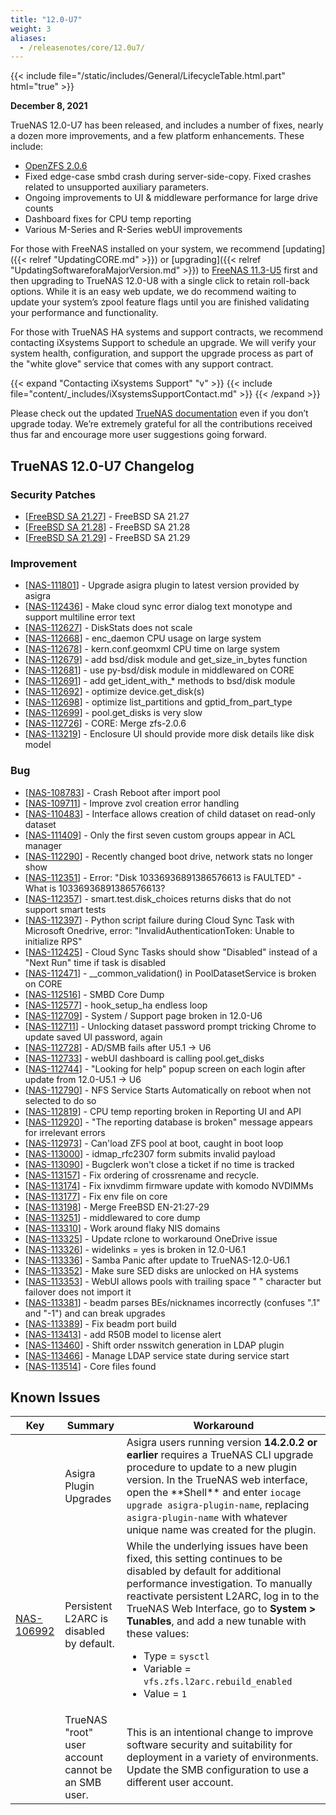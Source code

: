 ```yaml
---
title: "12.0-U7"
weight: 3
aliases:
  - /releasenotes/core/12.0u7/
---
```


{{< include file="/static/includes/General/LifecycleTable.html.part" html="true" >}}

**December 8, 2021**

TrueNAS 12.0-U7 has been released, and includes a number of fixes, nearly a dozen more improvements, and a few platform enhancements. These include:

* [OpenZFS 2.0.6](https://github.com/openzfs/zfs/releases/tag/zfs-2.0.6)
* Fixed edge-case smbd crash during server-side-copy. Fixed crashes related to unsupported auxiliary parameters.
* Ongoing improvements to UI & middleware performance for large drive counts
* Dashboard fixes for CPU temp reporting
* Various M-Series and R-Series webUI improvements

For those with FreeNAS installed on your system, we recommend [updating]({{< relref "UpdatingCORE.md" >}}) or [upgrading]({{< relref "UpdatingSoftwareforaMajorVersion.md" >}}) to [FreeNAS 11.3-U5](https://download.freenas.org/) first and then upgrading to TrueNAS 12.0-U8 with a single click to retain roll-back options. While it is an easy web update, we do recommend waiting to update your system’s zpool feature flags until you are finished validating your performance and functionality.

For those with TrueNAS HA systems and support contracts, we recommend contacting iXsystems Support to schedule an upgrade. We will verify your system health, configuration, and support the upgrade process as part of the "white glove" service that comes with any support contract.

{{< expand "Contacting iXsystems Support" "v" >}}
{{< include file="content/_includes/iXsystemsSupportContact.md" >}}
{{< /expand >}}

Please check out the updated [TrueNAS documentation](https://www.truenas.com/docs/) even if you don’t upgrade today. We’re extremely grateful for all the contributions received thus far and encourage more user suggestions going forward.

## TrueNAS 12.0-U7 Changelog

### Security Patches

<ul>
<li>[<a href='https://security.truenas.com/errata/2021-11-03-freebsd-sa-21-27-caroot/'>FreeBSD SA 21.27</a>] -         FreeBSD SA 21.27
</li>
<li>[<a href='https://security.truenas.com/errata/2021-11-03-freebsd-sa-21-28-vmci/'>FreeBSD SA 21.28</a>] -         FreeBSD SA 21.28
</li>
<li>[<a href='https://security.truenas.com/errata/2021-11-03-freebsd-sa-21-29-tzdata/'>FreeBSD SA 21.29</a>] -         FreeBSD SA 21.29
</li>
</ul>

### Improvement

<ul>
<li>[<a href='https://ixsystems.atlassian.net/browse/NAS-111801'>NAS-111801</a>] -         Upgrade asigra plugin to latest version provided by asigra
</li>
<li>[<a href='https://ixsystems.atlassian.net/browse/NAS-112436'>NAS-112436</a>] -         Make cloud sync error dialog text monotype and support multiline error text
</li>
<li>[<a href='https://ixsystems.atlassian.net/browse/NAS-112627'>NAS-112627</a>] -         DiskStats does not scale
</li>
<li>[<a href='https://ixsystems.atlassian.net/browse/NAS-112668'>NAS-112668</a>] -         enc_daemon CPU usage on large system
</li>
<li>[<a href='https://ixsystems.atlassian.net/browse/NAS-112678'>NAS-112678</a>] -         kern.conf.geomxml CPU time on large system
</li>
<li>[<a href='https://ixsystems.atlassian.net/browse/NAS-112679'>NAS-112679</a>] -         add bsd/disk module and get_size_in_bytes function
</li>
<li>[<a href='https://ixsystems.atlassian.net/browse/NAS-112681'>NAS-112681</a>] -         use py-bsd/disk module in middlewared on CORE
</li>
<li>[<a href='https://ixsystems.atlassian.net/browse/NAS-112691'>NAS-112691</a>] -         add get_ident_with_* methods to bsd/disk module
</li>
<li>[<a href='https://ixsystems.atlassian.net/browse/NAS-112692'>NAS-112692</a>] -         optimize device.get_disk(s)
</li>
<li>[<a href='https://ixsystems.atlassian.net/browse/NAS-112698'>NAS-112698</a>] -         optimize list_partitions and gptid_from_part_type
</li>
<li>[<a href='https://ixsystems.atlassian.net/browse/NAS-112698'>NAS-112699</a>] -         pool.get_disks is very slow
</li>
<li>[<a href='https://ixsystems.atlassian.net/browse/NAS-112726'>NAS-112726</a>] -         CORE: Merge zfs-2.0.6
</li>
<li>[<a href='https://ixsystems.atlassian.net/browse/NAS-113219'>NAS-113219</a>] -         Enclosure UI should provide more disk details like disk model
</li>
</ul>

### Bug

<ul>
<li>[<a href='https://ixsystems.atlassian.net/browse/NAS-108783'>NAS-108783</a>] -         Crash Reboot after import pool
</li>
<li>[<a href='https://ixsystems.atlassian.net/browse/NAS-109711'>NAS-109711</a>] -         Improve zvol creation error handling
</li>
<li>[<a href='https://ixsystems.atlassian.net/browse/NAS-110483'>NAS-110483</a>] -         Interface allows creation of child dataset on read-only dataset
</li>
<li>[<a href='https://ixsystems.atlassian.net/browse/NAS-111409'>NAS-111409</a>] -         Only the first seven custom groups appear in ACL manager
</li>
<li>[<a href='https://ixsystems.atlassian.net/browse/NAS-112290'>NAS-112290</a>] -         Recently changed boot drive, network stats no longer show
</li>
<li>[<a href='https://ixsystems.atlassian.net/browse/NAS-112351'>NAS-112351</a>] -         Error: "Disk 10336936891386576613 is FAULTED" - What is 10336936891386576613?
</li>
<li>[<a href='https://ixsystems.atlassian.net/browse/NAS-112357'>NAS-112357</a>] -         smart.test.disk_choices returns disks that do not support smart tests
</li>
<li>[<a href='https://ixsystems.atlassian.net/browse/NAS-112397'>NAS-112397</a>] -         Python script failure during Cloud Sync Task with Microsoft Onedrive, error: "InvalidAuthenticationToken: Unable to initialize RPS"
</li>
<li>[<a href='https://ixsystems.atlassian.net/browse/NAS-112425'>NAS-112425</a>] -         Cloud Sync Tasks should show "Disabled" instead of a "Next Run" time if task is disabled
</li>
<li>[<a href='https://ixsystems.atlassian.net/browse/NAS-112471'>NAS-112471</a>] -         __common_validation() in PoolDatasetService is broken on CORE
</li>
<li>[<a href='https://ixsystems.atlassian.net/browse/NAS-112516'>NAS-112516</a>] -         SMBD Core Dump
</li>
<li>[<a href='https://ixsystems.atlassian.net/browse/NAS-112577'>NAS-112577</a>] -         hook_setup_ha endless loop
</li>
<li>[<a href='https://ixsystems.atlassian.net/browse/NAS-112709'>NAS-112709</a>] -         System / Support page broken in 12.0-U6
</li>
<li>[<a href='https://ixsystems.atlassian.net/browse/NAS-112711'>NAS-112711</a>] -         Unlocking dataset password prompt tricking Chrome to update saved UI password, again
</li>
<li>[<a href='https://ixsystems.atlassian.net/browse/NAS-112728'>NAS-112728</a>] -         AD/SMB fails after U5.1 -> U6
</li>
<li>[<a href='https://ixsystems.atlassian.net/browse/NAS-112733'>NAS-112733</a>] -         webUI dashboard is calling pool.get_disks
</li>
<li>[<a href='https://ixsystems.atlassian.net/browse/NAS-112744'>NAS-112744</a>] -         "Looking for help" popup screen on each login after update from 12.0-U5.1 -> U6
</li>
<li>[<a href='https://ixsystems.atlassian.net/browse/NAS-112790'>NAS-112790</a>] -         NFS Service Starts Automatically on reboot when not selected to do so
</li>
<li>[<a href='https://ixsystems.atlassian.net/browse/NAS-112819'>NAS-112819</a>] -         CPU temp reporting broken in Reporting UI and API
</li>
<li>[<a href='https://ixsystems.atlassian.net/browse/NAS-112920'>NAS-112920</a>] -         "The reporting database is broken" message appears for irrelevant errors
</li>
<li>[<a href='https://ixsystems.atlassian.net/browse/NAS-112973'>NAS-112973</a>] -         Can'load ZFS pool at boot, caught in boot loop
</li>
<li>[<a href='https://ixsystems.atlassian.net/browse/NAS-113000'>NAS-113000</a>] -         idmap_rfc2307 form submits invalid payload
</li>
<li>[<a href='https://ixsystems.atlassian.net/browse/NAS-113090'>NAS-113090</a>] -         Bugclerk won't close a ticket if no time is tracked
</li>
<li>[<a href='https://ixsystems.atlassian.net/browse/NAS-113157'>NAS-113157</a>] -         Fix ordering of crossrename and recycle.
</li>
<li>[<a href='https://ixsystems.atlassian.net/browse/NAS-113174'>NAS-113174</a>] -         Fix ixnvdimm firmware update with komodo NVDIMMs
</li>
<li>[<a href='https://ixsystems.atlassian.net/browse/NAS-113177'>NAS-113177</a>] -         Fix env file on core
</li>
<li>[<a href='https://ixsystems.atlassian.net/browse/NAS-113198'>NAS-113198</a>] -         Merge FreeBSD EN-21:27-29
</li>
<li>[<a href='https://ixsystems.atlassian.net/browse/NAS-113251'>NAS-113251</a>] -         middlewared to core dump
</li>
<li>[<a href='https://ixsystems.atlassian.net/browse/NAS-113310'>NAS-113310</a>] -         Work around flaky NIS domains
</li>
<li>[<a href='https://ixsystems.atlassian.net/browse/NAS-113325'>NAS-113325</a>] -         Update rclone to workaround OneDrive issue
</li>
<li>[<a href='https://ixsystems.atlassian.net/browse/NAS-113326'>NAS-113326</a>] -         widelinks = yes is broken in 12.0-U6.1
</li>
<li>[<a href='https://ixsystems.atlassian.net/browse/NAS-113336'>NAS-113336</a>] -         Samba Panic after update to TrueNAS-12.0-U6.1
</li>
<li>[<a href='https://ixsystems.atlassian.net/browse/NAS-113352'>NAS-113352</a>] -         Make sure SED disks are unlocked on HA systems
</li>
<li>[<a href='https://ixsystems.atlassian.net/browse/NAS-113353'>NAS-113353</a>] -         WebUI allows pools with trailing space " " character but failover does not import it
</li>
<li>[<a href='https://ixsystems.atlassian.net/browse/NAS-113381'>NAS-113381</a>] -         beadm parses BEs/nicknames incorrectly (confuses ".1" and "-1") and can break upgrades
</li>
<li>[<a href='https://ixsystems.atlassian.net/browse/NAS-113389'>NAS-113389</a>] -         Fix beadm port build
</li>
<li>[<a href='https://ixsystems.atlassian.net/browse/NAS-113413'>NAS-113413</a>] -         add R50B model to license alert
</li>
<li>[<a href='https://ixsystems.atlassian.net/browse/NAS-113460'>NAS-113460</a>] -         Shift order nsswitch generation in LDAP plugin
</li>
<li>[<a href='https://ixsystems.atlassian.net/browse/NAS-113466'>NAS-113466</a>] -         Manage LDAP service state during service start
</li>
<li>[<a href='https://ixsystems.atlassian.net/browse/NAS-113514'>NAS-113514</a>] -         Core files found
</li>
</ul>

## Known Issues

<body class="ql-editor ql-editor-view" style="font-size:14px;">
  <html>
    <body>
      <table width="100%">
        <thead>
          <tr>
            <th>Key</th>
            <th>Summary</th>
            <th>Workaround</th>
          </tr>
        </thead>
        <tbody>
          <tr>
            <td></td>
            <td>Asigra Plugin Upgrades</td>
            <td>Asigra users running version <b>14.2.0.2 or earlier</b> requires a TrueNAS CLI upgrade procedure to update to a new plugin version. In the TrueNAS web interface, open the **Shell** and enter <code>iocage upgrade asigra-plugin-name</code>, replacing <code>asigra-plugin-name</code> with whatever unique name was created for the plugin.</td>
          </tr>
          <tr>
            <td><a href="https://ixsystems.atlassian.net/browse/NAS-106992" target="_blank">NAS-106992</a></td>
            <td>Persistent L2ARC is disabled by default.</td>
            <td>While the underlying issues have been fixed, this setting continues to be disabled by default for additional performance investigation. To manually reactivate persistent L2ARC, log in to the TrueNAS Web Interface, go to <b>System > Tunables</b>, and add a new tunable with these values:
                <ul>
                    <li>Type = <code>sysctl</code></li>
                    <li>Variable = <code>vfs.zfs.l2arc.rebuild_enabled</code></li>
                    <li>Value = <code>1</code></li>
                </ul>
            </td>
          </tr>
          <tr>
            <td></td>
            <td>TrueNAS "root" user account cannot be an SMB user.</td>
            <td>This is an intentional change to improve software security and suitability for deployment in a variety of environments. Update the SMB configuration to use a different user account.</td>
          </tr>
        </tbody>
      </table>
    </body>
  </html>
